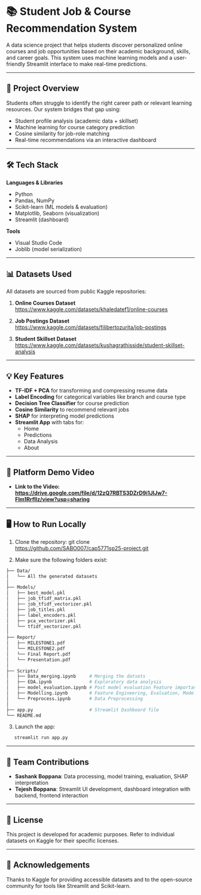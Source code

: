 # 📚 Student Job & Course Recommendation System

A data science project that helps students discover personalized online courses and job opportunities based on their academic background, skills, and career goals. This system uses machine learning models and a user-friendly Streamlit interface to make real-time predictions.

---

## 🚀 Project Overview

Students often struggle to identify the right career path or relevant learning resources. Our system bridges that gap using:

- Student profile analysis (academic data + skillset)
- Machine learning for course category prediction
- Cosine similarity for job-role matching
- Real-time recommendations via an interactive dashboard

---

## 🛠️ Tech Stack

**Languages & Libraries**
- Python
- Pandas, NumPy
- Scikit-learn (ML models & evaluation)
- Matplotlib, Seaborn (visualization)
- Streamlit (dashboard)

**Tools**
- Visual Studio Code
- Joblib (model serialization)

---

## 📊 Datasets Used

All datasets are sourced from public Kaggle repositories:

1. **Online Courses Dataset**  
   https://www.kaggle.com/datasets/khaledatef1/online-courses

2. **Job Postings Dataset**  
   https://www.kaggle.com/datasets/filibertozurita/job-postings

3. **Student Skillset Dataset**  
   https://www.kaggle.com/datasets/kushagrathisside/student-skillset-analysis

---

## 💡 Key Features

- **TF-IDF + PCA** for transforming and compressing resume data
- **Label Encoding** for categorical variables like branch and course type
- **Decision Tree Classifier** for course prediction
- **Cosine Similarity** to recommend relevant jobs
- **SHAP** for interpreting model predictions
- **Streamlit App** with tabs for:
  - Home
  - Predictions
  - Data Analysis
  - About

---

##  🎥 Platform Demo Video

- **Link to the Video: https://drive.google.com/file/d/12zQ7RBTS3DZrD9i1JlJw7-Flm1RrflIz/view?usp=sharing**

---

## 🖥️ How to Run Locally

1. Clone the repository:
   git clone https://github.com/SABO007/cap5771sp25-project.git

2. Make sure the following folders exist:
```bash
├── Data/
│   └── All the generated datasets
│
├── Models/
│   ├── best_model.pkl
│   ├── job_tfidf_matrix.pkl
│   ├── job_tfidf_vectorizer.pkl
│   ├── job_titles.pkl
│   ├── label_encoders.pkl
│   ├── pca_vectorizer.pkl
│   └── tfidf_vectorizer.pkl
│
├── Report/
│   ├── MILESTONE1.pdf
│   └── MILESTONE2.pdf
│   └── Final Report.pdf
│   └── Presentation.pdf
│
├── Scripts/
│   ├── Data_merging.ipynb     # Merging the datsets
│   ├── EDA.ipynb              # Exploratory data analysis
│   ├── model_evaluation.ipynb # Post model evaluation Feature importance and SHAP
│   ├── Modelling.ipynb        # Feature Engineering, Evaluation, Model Training 
│   └── Preprocess.ipynb       # Data Preprocessing
│
├── app.py                     # Streamlit Dashboard file
└── README.md

```

3. Launch the app:
```bash
   streamlit run app.py
```

---

## 👥 Team Contributions

- **Sashank Boppana**: Data processing, model training, evaluation, SHAP interpretation  
- **Tejesh Boppana**: Streamlit UI development, dashboard integration with backend, frontend interaction

---

## 📌 License

This project is developed for academic purposes. Refer to individual datasets on Kaggle for their specific licenses.

---

## 🙌 Acknowledgements

Thanks to Kaggle for providing accessible datasets and to the open-source community for tools like Streamlit and Scikit-learn.
